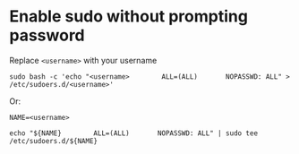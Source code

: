 # Enable sudo without prompting password

Replace `<username>` with your username
```
sudo bash -c 'echo "<username>        ALL=(ALL)       NOPASSWD: ALL" > /etc/sudoers.d/<username>'
```
Or:
```
NAME=<username>
```
```
echo "${NAME}        ALL=(ALL)       NOPASSWD: ALL" | sudo tee /etc/sudoers.d/${NAME} 
```